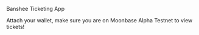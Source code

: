 Banshee Ticketing App

Attach your wallet, make sure you are on Moonbase Alpha Testnet to view tickets!
